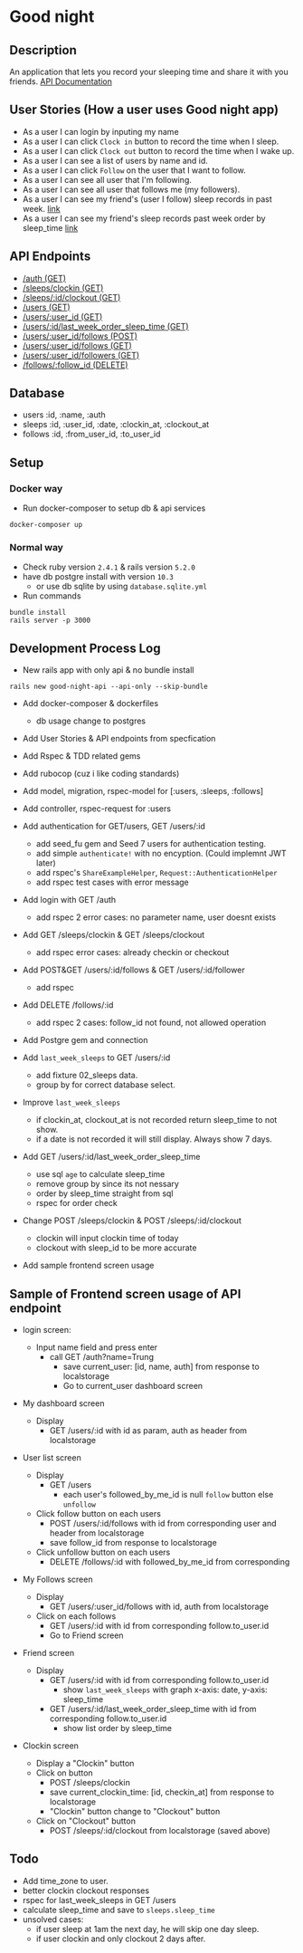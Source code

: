 # Good night

## Description
An application that lets you record your sleeping time and share it with you friends.
[API Documentation](API_DOC.md)

## User Stories (How a user uses Good night app)
* As a user I can login by inputing my name
* As a user I can click `Clock in` button to record the time when I sleep.
* As a user I can click `Clock out` button to record the time when I wake up.
* As a user I can see a list of users by name and id.
* As a user I can click `Follow` on the user that I want to follow.
* As a user I can see all user that I'm following.
* As a user I can see all user that follows me (my followers).
* As a user I can see my friend's (user I follow) sleep records in past week. [link](API_DOC.md#get-usersid)
* As a user I can see my friend's sleep records past week order by sleep_time [link](API_DOC.md#get-usersidlast_week_order_sleep_time)

## API Endpoints
* [/auth (GET)](API_DOC.md#get-auth)
* [/sleeps/clockin (GET)](API_DOC.md#get-sleepsclockin)
* [/sleeps/:id/clockout (GET)](API_DOC.md#get-sleepsidclockout)
* [/users (GET)](API_DOC.md#get-users)
* [/users/:user_id (GET)](API_DOC.md#get-usersid)
* [/users/:id/last_week_order_sleep_time (GET)](API_DOC.md#get-usersidlast_week_order_sleep_time)
* [/users/:user_id/follows (POST)](API_DOC.md#post-usersidfollows)
* [/users/:user_id/follows (GET)](API_DOC.md#get-usersidfollows)
* [/users/:user_id/followers (GET)](API_DOC.md#get-usersidfollowers)
* [/follows/:follow_id (DELETE)](API_DOC.md#delete-followsid)

## Database
* users :id, :name, :auth
* sleeps :id, :user_id, :date, :clockin_at, :clockout_at
* follows :id, :from_user_id, :to_user_id

## Setup
### Docker way
* Run docker-composer to setup db & api services
```
docker-composer up
```

### Normal way
* Check ruby version `2.4.1` & rails version `5.2.0`
* have db postgre install with version `10.3`
    - or use db sqlite by using `database.sqlite.yml`
* Run commands
```
bundle install
rails server -p 3000
```

## Development Process Log
* New rails app with only api & no bundle install
```
rails new good-night-api --api-only --skip-bundle
```

* Add docker-composer & dockerfiles
    - db usage change to postgres

* Add User Stories & API endpoints from specfication

* Add Rspec & TDD related gems

* Add rubocop (cuz i like coding standards)

* Add model, migration, rspec-model for [:users, :sleeps, :follows]

* Add controller, rspec-request for :users

* Add authentication for GET/users, GET /users/:id
    - add seed_fu gem and Seed 7 users for authentication testing.
    - add simple `authenticate!` with no encyption. (Could implemnt JWT later)
    - add rspec's `ShareExampleHelper`, `Request::AuthenticationHelper`
    - add rspec test cases with error message

* Add login with GET /auth
    - add rspec 2 error cases: no parameter name, user doesnt exists

* Add GET /sleeps/clockin & GET /sleeps/clockout
    - add rspec error cases: already checkin or checkout

* Add POST&GET /users/:id/follows & GET /users/:id/follower
    - add rspec

* Add DELETE /follows/:id
    - add rspec 2 cases: follow_id not found, not allowed operation

* Add Postgre gem and connection

* Add `last_week_sleeps` to GET /users/:id
    - add fixture 02_sleeps data.
    - group by for correct database select.

* Improve `last_week_sleeps`
    - if clockin_at, clockout_at is not recorded return sleep_time to not show.
    - if a date is not recorded it will still display. Always show 7 days.

* Add GET /users/:id/last_week_order_sleep_time
    - use sql `age` to calculate sleep_time
    - remove group by since its not nessary
    - order by sleep_time straight from sql
    - rspec for order check

* Change POST /sleeps/clockin & POST /sleeps/:id/clockout
    - clockin will input clockin time of today
    - clockout with sleep_id to be more accurate

* Add sample frontend screen usage

## Sample of Frontend screen usage of API endpoint
* login screen:
    - Input name field and press enter
        + call GET /auth?name=Trung
            + save current_user: [id, name, auth] from response to localstorage
            + Go to current_user dashboard screen
* My dashboard screen
    - Display
        + GET /users/:id with id as param, auth as header from localstorage
* User list screen
    - Display
        + GET /users
            + each user's followed_by_me_id is null `follow` button else `unfollow`
    - Click follow button on each users
        + POST /users/:id/follows with id from corresponding user and header from localstorage
        + save follow_id from response to localstorage
    - Click unfollow button on each users 
        + DELETE /follows/:id with followed_by_me_id from corresponding

* My Follows screen
    - Display
        + GET /users/:user_id/follows with id, auth from localstorage
    - Click on each follows
        + GET /users/:id with id from corresponding follow.to_user.id
        + Go to Friend screen

* Friend screen
    - Display
        + GET /users/:id with id from corresponding follow.to_user.id
            + show `last_week_sleeps` with graph x-axis: date, y-axis: sleep_time
        + GET /users/:id/last_week_order_sleep_time with id from corresponding follow.to_user.id
            + show list order by sleep_time

* Clockin screen
    - Display a "Clockin" button
    - Click on button
        + POST /sleeps/clockin
        + save current_clockin_time: [id, checkin_at] from response to localstorage
        + "Clockin" button change to "Clockout" button
    - Click on "Clockout" button
        + POST /sleeps/:id/clockout from localstorage (saved above)

## Todo
- Add time_zone to user.
- better clockin clockout responses
- rspec for last_week_sleeps in GET /users
- calculate sleep_time and save to `sleeps.sleep_time`
- unsolved cases:
    + if user sleep at 1am the next day, he will skip one day sleep.
    + if user clockin and only clockout 2 days after.


